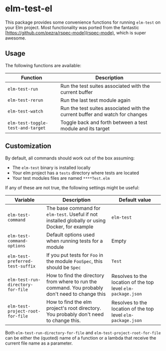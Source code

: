 # elm-test-el

This package provides some convenience functions for running `elm-test` on your Elm project.
Most functionality was ported from the fantastic [https://github.com/pezra/rspec-mode](rspec-mode), which is super awesome.


## Usage

The following functions are available:

Function                            | Description                                                                   |
------------------------------------|-------------------------------------------------------------------------------|
`elm-test-run`                      | Run the test suites associated with the current buffer                        |
`elm-test-rerun`                    | Run the last test module again                                                |
`elm-test-watch`                    | Run the test suites associated with the current buffer and watch for changes  |
`elm-test-toggle-test-and-target`   | Toggle back and forth between a test module and its target                    |


## Customization

By default, all commands should work out of the box assuming:

* The `elm-test` binary is installed locally
* Your elm project has a `tests` directory where tests are located
* Your test modules files are named `****Test.elm`

If any of these are not true, the following settings might be useful:


Variable                          | Description | Default value |
----------------------------------|-------------|---------------|
`elm-test-command`                | The base command for `elm-test`. Useful if not installed globally or using Docker, for example | `elm-test` |
`elm-test-command-options`        | Default options used when running tests for a module | Empty |
`elm-test-preferred-test-suffix`  | If you put tests for `Foo` in the module `FooSpec`, this should be `Spec` | `Test` |
`elm-test-run-directory-for-file` | How to find the directory from where to run the command. You probably don't need to change this | Resolves to the location of the top level `elm-package.json` |
`elm-test-project-root-for-file`  | How to find the elm project's root directory. You probably don't need to change this. | Resolves to the location of the top level `elm-package.json` |

Both `elm-test-run-directory-for-file` and `elm-test-project-root-for-file` can be either the (quoted) name of a function or a lambda that receive the current file name as a parameter.
